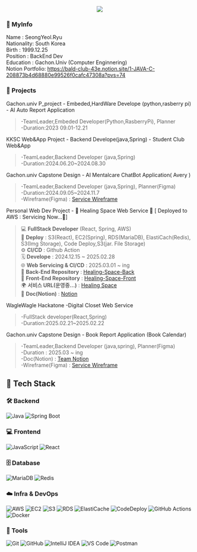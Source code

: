 <div align= "center">
    <img src="https://capsule-render.vercel.app/api?type=waving&color=70f0ee&height=180&text=Hello%20World!&animation=&fontColor=ffffff&fontSize=70" />
    </div>
    
### 📝 MyInfo
   Name : SeongYeol.Ryu   
   Nationality: South Korea   
Birth : 1999.12.25   
Position : BackEnd Dev   
Education : Gachon.Univ (Computer Enginnering)  
Notion Portfolio: https://bald-club-43e.notion.site/1-JAVA-C-208873b4d68880e99526f0cafc47308a?pvs=74

### 📝 Projects   
Gachon.univ P_project - Embeded,HardWare Develope (python,rasberry pi)  - AI Auto Report Application   
>-TeamLeader,Embeded Developer(Python,RasberryPi), Planner         
>-Duration:2023 09.01-12.21

KKSC Web&App Project - Backend Develope(java,Spring) - Student Club Web&App       
>-TeamLeader,Backend Developer (java,Spring)   
>-Duration:2024.06.20~2024.08.30

Gachon.univ Capstone Design - AI Mentalcare ChatBot Application( Avery )   
>-TeamLeader,Backend Developer (java,Spring), Planner(Figma)    
>-Duration:2024.09.05~2024.11.7   
-Wireframe(Figma) : [Service Wireframe](https://www.figma.com/design/N4NhMHsOaF8D7UD4v5BB2k/Untitled?t=kKi8mY0w6a20eyZM-0)

Personal Web Dev Project - 🌿 Healing Space Web Service 🌿 [ Deployed to AWS : Servicing Now...🚀]  

> 💻 **FullStack Developer** (React, Spring, AWS)  
>🚀 **Deploy** : S3(React), EC2(Spring), RDS(MariaDB), ElastiCach(Redis), S3(Img Storage), Code Deploy,S3(jar. File Storage)     
>⚙️ **CI/CD** : Github Action  
>🗓 **Develope** : 2024.12.15 ~ 2025.02.28  
>🌐 **Web Servicing & CI/CD** : 2025.03.01 ~ ing  
>🔗 **Back-End Repository** : [Healing-Space-Back](https://github.com/passionryu/Healing-Space-Back)  
>🔗 **Front-End Repository** : [Healing-Space-Front](https://github.com/passionryu/Healing-Space-Front)  
🌍 **서비스 URL(운영중...)** : [Healing Space](http://healing-space-front.s3-website.ap-northeast-2.amazonaws.com)    
📖 **Doc(Notion)** : [Notion](https://furtive-bard-509.notion.site/Healing-Space-Web-Service-14c83cc537b6801d92e8ec47ccfab4ab?pvs=4)  

WagleWagle Hackatone -Digital Closet Web Service
>-FullStack developer(React,Spring)   
>-Duration:2025.02.21~2025.02.22

Gachon.univ Capstone Design - Book Report Application (Book Calendar)
>-TeamLeader,Backend Developer (java,spring), Planner(Figma)    
>-Duration : 2025.03 ~ ing   
-Doc(Notion) : [Team Notion](https://www.notion.so/25-1-AI-1a5bc068c52d80d987b7cc07674b0269?pvs=4)     
-Wireframe(Figma) : [Service Wireframe](https://www.figma.com/design/ndspvub92U64eh9J2MDZSV/Untitled?node-id=0-1&p=f&t=kKi8mY0w6a20eyZM-0)

  </div> 
    </div>

## 💼 Tech Stack

### 🛠️ Backend
![Java](https://img.shields.io/badge/Java-007396?style=for-the-badge&logo=java&logoColor=white)
![Spring Boot](https://img.shields.io/badge/Spring_Boot-6DB33F?style=for-the-badge&logo=spring-boot&logoColor=white)

### 💻 Frontend
![JavaScript](https://img.shields.io/badge/JavaScript-F7DF1E?style=for-the-badge&logo=javascript&logoColor=black)
![React](https://img.shields.io/badge/React-20232A?style=for-the-badge&logo=react&logoColor=61DAFB)

### 🗄️ Database
![MariaDB](https://img.shields.io/badge/MariaDB-003545?style=for-the-badge&logo=mariadb&logoColor=white)
![Redis](https://img.shields.io/badge/Redis-DC382D?style=for-the-badge&logo=redis&logoColor=white)

### ☁️ Infra & DevOps
![AWS](https://img.shields.io/badge/AWS-232F3E?style=for-the-badge&logo=amazonaws&logoColor=white)
![EC2](https://img.shields.io/badge/EC2-F58536?style=for-the-badge&logo=amazon-ec2&logoColor=white)
![S3](https://img.shields.io/badge/S3-569A31?style=for-the-badge&logo=amazon-s3&logoColor=white)
![RDS](https://img.shields.io/badge/RDS-527FFF?style=for-the-badge&logo=amazon-rds&logoColor=white)
![ElastiCache](https://img.shields.io/badge/ElastiCache-2DABB1?style=for-the-badge&logo=redis&logoColor=white)
![CodeDeploy](https://img.shields.io/badge/CodeDeploy-6DB33F?style=for-the-badge&logo=amazonaws&logoColor=white)
![GitHub Actions](https://img.shields.io/badge/GitHub_Actions-2088FF?style=for-the-badge&logo=github-actions&logoColor=white)
![Docker](https://img.shields.io/badge/Docker-2496ED?style=for-the-badge&logo=docker&logoColor=white)

### 🧰 Tools
![Git](https://img.shields.io/badge/Git-F05032?style=for-the-badge&logo=git&logoColor=white)
![GitHub](https://img.shields.io/badge/GitHub-181717?style=for-the-badge&logo=github&logoColor=white)
![IntelliJ IDEA](https://img.shields.io/badge/IntelliJ_IDEA-000000?style=for-the-badge&logo=intellij-idea&logoColor=white)
![VS Code](https://img.shields.io/badge/VS_Code-007ACC?style=for-the-badge&logo=visual-studio-code&logoColor=white)
![Postman](https://img.shields.io/badge/Postman-FF6C37?style=for-the-badge&logo=postman&logoColor=white)



